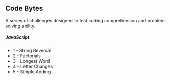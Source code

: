 ## Code Bytes

A series of challenges designed to test coding comprehension and problem solving ability.

##### JavaScript
- 1 - String Reversal
- 2 - Factorials
- 3 - Longest Word
- 4 - Letter Changes
- 5 - Simple Adding

